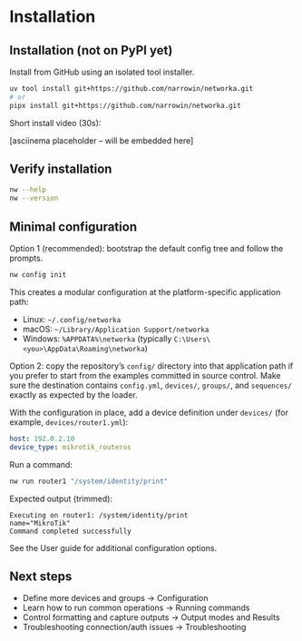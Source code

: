 # Installation

## Installation (not on PyPI yet)

Install from GitHub using an isolated tool installer.

```bash
uv tool install git+https://github.com/narrowin/networka.git
# or
pipx install git+https://github.com/narrowin/networka.git
```

Short install video (30s):

[asciinema placeholder – will be embedded here]

## Verify installation

```bash
nw --help
nw --version
```

## Minimal configuration

Option 1 (recommended): bootstrap the default config tree and follow the prompts.

```bash
nw config init
```

This creates a modular configuration at the platform-specific application path:

- Linux: `~/.config/networka`
- macOS: `~/Library/Application Support/networka`
- Windows: `%APPDATA%\networka` (typically `C:\Users\<you>\AppData\Roaming\networka`)

Option 2: copy the repository’s `config/` directory into that application path if you prefer to start from the examples committed in source control. Make sure the destination contains `config.yml`, `devices/`, `groups/`, and `sequences/` exactly as expected by the loader.

With the configuration in place, add a device definition under `devices/` (for example, `devices/router1.yml`):

```yaml
host: 192.0.2.10
device_type: mikrotik_routeros
```

Run a command:

```bash
nw run router1 "/system/identity/print"
```

Expected output (trimmed):

```text
Executing on router1: /system/identity/print
name="MikroTik"
Command completed successfully
```

See the User guide for additional configuration options.

## Next steps

- Define more devices and groups → Configuration
- Learn how to run common operations → Running commands
- Control formatting and capture outputs → Output modes and Results
- Troubleshooting connection/auth issues → Troubleshooting
